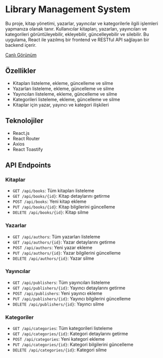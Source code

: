 # Library Management System

Bu proje, kitap yönetimi, yazarlar, yayıncılar ve kategorilerle ilgili işlemleri yapmanıza olanak tanır. Kullanıcılar kitapları, yazarları, yayıncıları ve kategorileri görüntüleyebilir, ekleyebilir, güncelleyebilir ve silebilir. Bu uygulama, React ile yazılmış bir frontend ve RESTful API sağlayan bir backend içerir.

[Canlı Görünüm](https://gleeful-hamster-87bfab.netlify.app/)

## Özellikler

- Kitapları listeleme, ekleme, güncelleme ve silme
- Yazarları listeleme, ekleme, güncelleme ve silme
- Yayıncıları listeleme, ekleme, güncelleme ve silme
- Kategorileri listeleme, ekleme, güncelleme ve silme
- Kitaplar için yazar, yayıncı ve kategori ilişkileri

## Teknolojiler

- React.js
- React Router
- Axios
- React Toastify

## API Endpoints

### Kitaplar

- `GET /api/books`: Tüm kitapları listeleme
- `GET /api/books/{id}`: Kitap detaylarını getirme
- `POST /api/books`: Yeni kitap ekleme
- `PUT /api/books/{id}`: Kitap bilgilerini güncelleme
- `DELETE /api/books/{id}`: Kitap silme

### Yazarlar

- `GET /api/authors`: Tüm yazarları listeleme
- `GET /api/authors/{id}`: Yazar detaylarını getirme
- `POST /api/authors`: Yeni yazar ekleme
- `PUT /api/authors/{id}`: Yazar bilgilerini güncelleme
- `DELETE /api/authors/{id}`: Yazar silme

### Yayıncılar

- `GET /api/publishers`: Tüm yayıncıları listeleme
- `GET /api/publishers/{id}`: Yayıncı detaylarını getirme
- `POST /api/publishers`: Yeni yayıncı ekleme
- `PUT /api/publishers/{id}`: Yayıncı bilgilerini güncelleme
- `DELETE /api/publishers/{id}`: Yayıncı silme

### Kategoriler

- `GET /api/categories`: Tüm kategorileri listeleme
- `GET /api/categories/{id}`: Kategori detaylarını getirme
- `POST /api/categories`: Yeni kategori ekleme
- `PUT /api/categories/{id}`: Kategori bilgilerini güncelleme
- `DELETE /api/categories/{id}`: Kategori silme
